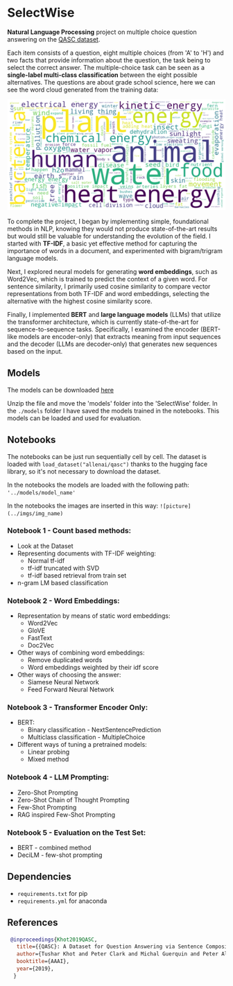 # SelectWise

**Natural Language Processing** project on multiple choice question answering on the [QASC dataset](https://huggingface.co/datasets/allenai/qasc).

Each item consists of a question, eight multiple choices (from 'A' to 'H') and two facts that provide information
about the question, the task being to select the correct answer. The multiple-choice task can be seen as a
**single-label multi-class classification** between the eight possible alternatives. The questions are about grade school science, here we can see the word cloud generated from the training data:

![word cloud](https://github.com/AlessandroGhiotto/SelectWise/blob/main/imgs/1_wordcloud.png)

To complete the project, I began by implementing simple, foundational methods in NLP, knowing they would
not produce state-of-the-art results but would still be valuable for understanding the evolution of the field. I
started with **TF-IDF**, a basic yet effective method for capturing the importance of words in a document, and
experimented with bigram/trigram language models.

Next, I explored neural models for generating **word embeddings**, such as Word2Vec, which is trained to
predict the context of a given word. For sentence similarity, I primarily used cosine similarity to compare
vector representations from both TF-IDF and word embeddings, selecting the alternative with the highest
cosine similarity score.

Finally, I implemented **BERT** and **large language models** (LLMs) that utilize the transformer architecture,
which is currently state-of-the-art for sequence-to-sequence tasks. Specifically, I examined the encoder
(BERT-like models are encoder-only) that extracts meaning from input sequences and the decoder (LLMs
are decoder-only) that generates new sequences based on the input.

## Models

The models can be downloaded [here](https://drive.google.com/file/d/1C_AeDhgTwvPTqQOXj01beEMnr6Kkqf2_/view?usp=sharing)

Unzip the file and move the 'models' folder into the 'SelectWise' folder. In the `./models` folder I have saved the models trained in the notebooks. This models can be loaded and used for evaluation.

## Notebooks

The notebooks can be just run sequentially cell by cell. The dataset is loaded with `load_dataset("allenai/qasc")` thanks to the hugging face library, so it's not necessary to download the dataset.

In the notebooks the models are loaded with the following path: `'../models/model_name'`

In the notebooks the images are inserted in this way: `![picture](../imgs/img_name)`

### Notebook 1 - Count based methods:

- Look at the Dataset
- Representing documents with TF-IDF weighting:
  - Normal tf-idf
  - tf-idf truncated with SVD
  - tf-idf based retrieval from train set
- n-gram LM based classification

### Notebook 2 - Word Embeddings:

- Representation by means of static word embeddings:
  - Word2Vec
  - GloVE
  - FastText
  - Doc2Vec
- Other ways of combining word embeddings:
  - Remove duplicated words
  - Word embeddings weighted by their idf score
- Other ways of choosing the answer:
  - Siamese Neural Network
  - Feed Forward Neural Network

### Notebook 3 - Transformer Encoder Only:

- BERT:
  - Binary classification - NextSentencePrediction
  - Multiclass classification - MultipleChoice
- Different ways of tuning a pretrained models:
  - Linear probing
  - Mixed method

### Notebook 4 - LLM Prompting:

- Zero-Shot Prompting
- Zero-Shot Chain of Thought Prompting
- Few-Shot Prompting
- RAG inspired Few-Shot Prompting

### Notebook 5 - Evaluation on the Test Set:

- BERT - combined method
- DeciLM - few-shot prompting

## Dependencies

- `requirements.txt` for pip
- `requirements.yml` for anaconda

## References

```bibtex
 @inproceedings{Khot2019QASC,
   title={{QASC}: A Dataset for Question Answering via Sentence Composition},
   author={Tushar Khot and Peter Clark and Michal Guerquin and Peter Alexander Jansen and Ashish Sabharwal},
   booktitle={AAAI},
   year={2019},
  }
```
